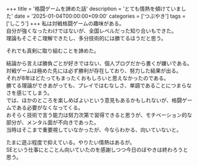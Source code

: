 +++
title = '格闘ゲームを諦めた話'
description = 'とても情熱を傾けていました'
date = '2025-01-04T00:00:00+09:00'
categories = ['つぶやき']
tags = ['しこう']
+++
私は対戦格闘ゲームの趣味がある。  
自分が強くなったわけではないが、全国レベルだった知り合いもできた。  
理論もそこそこ理解できたし、多分技術的には勝てるほうだと思う。  
  
それでも真剣に取り組むことを諦めた。  
  
結論から言えば勝負ごとが好きではない、個人ブログだから書くが嫌いである。  
対戦ゲームは極めた先には必ず勝利が存在しており、努力した結果が出る。  
それが8年ほどたってもまったくおもしろいと思えなかったのである。  
勝てる理論ができあがっても、プレイではむなしさ、単調であることにつまらなさを感じてしまう。  
では、ほかのところを楽しめばよいという意見もあるかもしれないが、格闘ゲームである必要がなくなってくる。  
おそらく技術で言う能力は努力次第で習得できると思うが、モチベーション的な部分が、メンタル面が不向きであった。  
当時はそこまで重要視していなかったが、今ならわかる、向いていないと。  

たまに遊ぶ程度で抑えている。やりたい情熱はあるが。  
SEという仕事にとことん向いていたのを感謝しつつ今日のぼやきは終わろうと思う。
